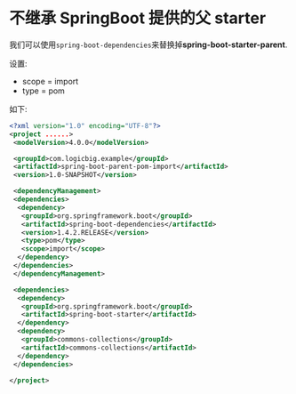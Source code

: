# 不继承 SpringBoot 提供的父 starter 

我们可以使用`spring-boot-dependencies`来替换掉**spring-boot-starter-parent**.

设置:

- scope = import
- type  = pom

如下:

```xml
<?xml version="1.0" encoding="UTF-8"?>
<project ......>
 <modelVersion>4.0.0</modelVersion>

 <groupId>com.logicbig.example</groupId>
 <artifactId>spring-boot-parent-pom-import</artifactId>
 <version>1.0-SNAPSHOT</version>

 <dependencyManagement>
 <dependencies>
  <dependency>
   <groupId>org.springframework.boot</groupId>
   <artifactId>spring-boot-dependencies</artifactId>
   <version>1.4.2.RELEASE</version>
   <type>pom</type>
   <scope>import</scope>
  </dependency>
 </dependencies>
 </dependencyManagement>

 <dependencies>
  <dependency>
   <groupId>org.springframework.boot</groupId>
   <artifactId>spring-boot-starter</artifactId>
  </dependency>
  <dependency>
   <groupId>commons-collections</groupId>
   <artifactId>commons-collections</artifactId>
  </dependency>
 </dependencies>

</project>
```



